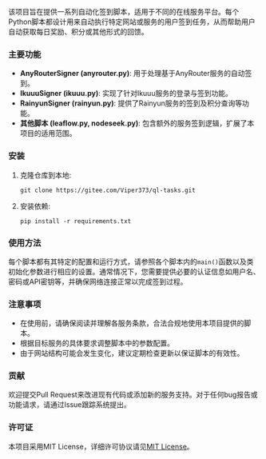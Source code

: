 该项目旨在提供一系列自动化签到脚本，适用于不同的在线服务平台。每个Python脚本都设计用来自动执行特定网站或服务的用户签到任务，从而帮助用户自动获取每日奖励、积分或其他形式的回馈。

### 主要功能

- **AnyRouterSigner (anyrouter.py)**: 用于处理基于AnyRouter服务的自动签到。
- **IkuuuSigner (ikuuu.py)**: 实现了针对Ikuuu服务的登录与签到功能。
- **RainyunSigner (rainyun.py)**: 提供了Rainyun服务的签到及积分查询等功能。
- **其他脚本 (leaflow.py, nodeseek.py)**: 包含额外的服务签到逻辑，扩展了本项目的适用范围。

### 安装

1. 克隆仓库到本地:
   ```
   git clone https://gitee.com/Viper373/ql-tasks.git
   ```
2. 安装依赖:
   ```
   pip install -r requirements.txt
   ```

### 使用方法

每个脚本都有其特定的配置和运行方式，请参照各个脚本内的`main()`函数以及类初始化参数进行相应的设置。通常情况下，您需要提供必要的认证信息如用户名、密码或API密钥等，并确保网络连接正常以完成签到过程。

### 注意事项

- 在使用前，请确保阅读并理解各服务条款，合法合规地使用本项目提供的脚本。
- 根据目标服务的具体要求调整脚本中的参数配置。
- 由于网站结构可能会发生变化，建议定期检查更新以保证脚本的有效性。

### 贡献

欢迎提交Pull Request来改进现有代码或添加新的服务支持。对于任何bug报告或功能请求，请通过Issue跟踪系统提出。

### 许可证

本项目采用MIT License，详细许可协议请见[MIT License](https://opensource.org/licenses/MIT)。